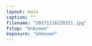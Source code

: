 ```yaml
---
layout: main
caption: ""
filename: "20171116220321.jpg"
fstop: "Unknown"
exposure: "Unknown"
---
```

